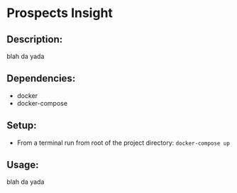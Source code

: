 # Prospects Insight

## Description:

blah da yada

## Dependencies:

* docker
* docker-compose

## Setup:

* From a terminal run from root of the project directory: `docker-compose up`


## Usage:

blah da yada 
